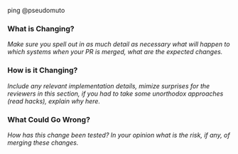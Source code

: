 ping @pseudomuto

### What is Changing?

_Make sure you spell out in as much detail as necessary what will happen to which systems when your PR is merged, 
what are the expected changes._

### How is it Changing?

_Include any relevant implementation details, mimize surprises for the reviewers in this section, if you had to take some 
unorthodox approaches (read hacks), explain why here._

### What Could Go Wrong?

_How has this change been tested? In your opinion what is the risk, if any, of merging these changes._
